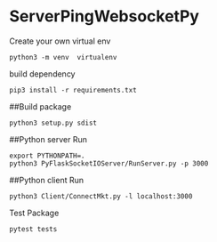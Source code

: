 # ServerPingWebsocketPy


Create your own virtual env
````
python3 -m venv  virtualenv
````

build dependency
````
pip3 install -r requirements.txt
````

##Build package
````
python3 setup.py sdist
````

##Python server
Run
````
export PYTHONPATH=.
python3 PyFlaskSocketIOServer/RunServer.py -p 3000
````

##Python client
Run 
````
python3 Client/ConnectMkt.py -l localhost:3000
````

Test Package
````
pytest tests
````